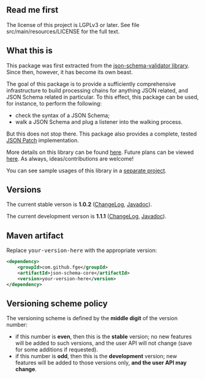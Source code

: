 <h2>Read me first</h2>

<p>The license of this project is LGPLv3 or later. See file src/main/resources/LICENSE for the full
text.</p>

<h2>What this is</h2>

<p>This package was first extracted from the <a
href="https://github.com/fge/json-schema-validator">json-schema-validator library</a>. Since then,
however, it has become its own beast.</p>

<p>The goal of this package is to provide a sufficiently comprehensive infrastructure to build
processing chains for anything JSON related, and JSON Schema related in particular. To this effect,
this package can be used, for instance, to perform the following:</p>

<ul>
    <li>check the syntax of a JSON Schema;</li>
    <li>walk a JSON Schema and plug a listener into the walking process.</li>
</ul>

<p>But this does not stop there. This package also provides a complete, tested <a
href="http://tools.ietf.org/html/draft-ietf-appsawg-json-patch-10">JSON Patch</a>
implementation.</p>

<p>More details on this library can be found <a
href="https://github.com/fge/json-schema-core/wiki/Architecture">here</a>. Future plans can be
viewed <a
href="https://github.com/fge/json-schema-core/wiki/Roadmap">here</a>. As always, ideas/contributions
are welcome!</p>

<p>You can see sample usages of this library in a <a
href="https://github.com/fge/json-schema-processor-examples">separate project</a>.</p>

<h2>Versions</h2>

<p>The current stable verson is <b>1.0.2</b> (<a
href="https://github.com/fge/json-schema-core/wiki/ChangeLog">ChangeLog</a>, <a
href="http://fge.github.com/json-schema-core/stable/index.html">Javadoc</a>).</p>

<p>The current development verson is <b>1.1.1</b> (<a
href="https://github.com/fge/json-schema-core/wiki/ChangeLog.devel">ChangeLog</a>, <a
href="http://fge.github.com/json-schema-core/devel/index.html">Javadoc</a>).</p>

<h2>Maven artifact</h2>

<p>Replace <tt>your-version-here</tt> with the appropriate version:</p>

```xml
<dependency>
    <groupId>com.github.fge</groupId>
    <artifactId>json-schema-core</artifactId>
    <version>your-version-here</version>
</dependency>
```

<h2>Versioning scheme policy</h2>

<p>The versioning scheme is defined by the <b>middle digit</b> of the version number:</p>

* if this number is <b>even</b>, then this is the <b>stable</b> version; no new features will be
  added to such versions, and the user API will not change (save for some additions if requested).
* if this number is <b>odd</b>, then this is the <b>development</b> version; new features will be
  added to those versions only, <b>and the user API may change</b>.

